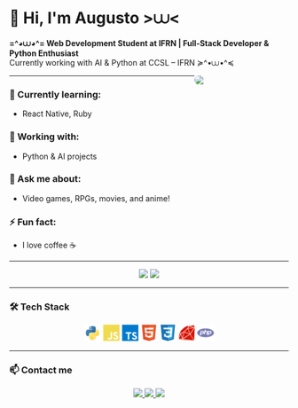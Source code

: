 # 🌸 Hi, I'm Augusto >⩊<

**=^◕⩊◕^= Web Development Student at IFRN | Full‑Stack Developer & Python Enthusiast**  
Currently working with AI & Python at CCSL – IFRN ≽^•⩊•^≼

<img align="right" src="https://i.pinimg.com/originals/78/df/df/78dfdf2b90a171ebac7da7fe079638bf.gif" width="170" style="border-radius: 12px" />

---

### 🔭 Currently learning:
- React Native, Ruby

### 🌱 Working with:
- Python & AI projects

### 💬 Ask me about:
- Video games, RPGs, movies, and anime!

### ⚡ Fun fact:
- I love coffee ☕

---

<div align="center">
  <!-- GitHub Stats -->
  <img height="180em" src="https://github-readme-stats.vercel.app/api?username=Augusto240&show_icons=true&theme=radical&include_all_commits=true&count_private=true"/>
  <img height="180em" src="https://github-readme-stats.vercel.app/api/top-langs/?username=Augusto240&layout=compact&langs_count=7&theme=radical"/>
</div>

---

### 🛠️ Tech Stack
<div align="center">
  <img src="https://raw.githubusercontent.com/devicons/devicon/master/icons/python/python-original.svg" width="30" />
  <img src="https://raw.githubusercontent.com/devicons/devicon/master/icons/javascript/javascript-plain.svg" width="30" />
  <img src="https://raw.githubusercontent.com/devicons/devicon/master/icons/typescript/typescript-plain.svg" width="30" />
  <img src="https://raw.githubusercontent.com/devicons/devicon/master/icons/html5/html5-original.svg" width="30" />
  <img src="https://raw.githubusercontent.com/devicons/devicon/master/icons/css3/css3-original.svg" width="30" />
  <img src="https://raw.githubusercontent.com/devicons/devicon/master/icons/ruby/ruby-plain.svg" width="30" />
  <img src="https://raw.githubusercontent.com/devicons/devicon/master/icons/php/php-plain.svg" width="30" />
</div>

---

### 📫 Contact me
<div align="center">
  <a href="https://instagram.com/augustoliveira1" target="_blank">
    <img src="https://img.shields.io/badge/Instagram-%23E4405F?style=for-the-badge&logo=instagram&logoColor=white"/>
  </a>
  <a href="mailto:augusto.oliveira1@escolar.ifrn.edu.br">
    <img src="https://img.shields.io/badge/Gmail-%23333?style=for-the-badge&logo=gmail&logoColor=white"/>
  </a>
  <a href="https://www.linkedin.com/in/augusto-oliveira-4a8068235/" target="_blank">
    <img src="https://img.shields.io/badge/LinkedIn-%230077B5?style=for-the-badge&logo=linkedin&logoColor=white"/>
  </a>
</div>
